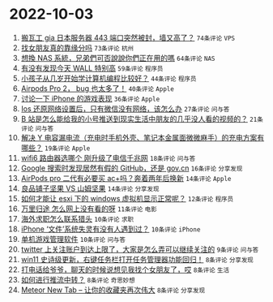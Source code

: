 # 2022-10-03

1. [搬瓦工 gia 日本服务器 443 端口突然被封，墙又高了？](https://www.v2ex.com/t/884476) `74条评论` `VPS`
1. [找女朋友真的靠缘分吗](https://www.v2ex.com/t/884447) `73条评论` `杭州`
1. [想換 NAS 系統，兄弟們可否說說你們正在用的嗎](https://www.v2ex.com/t/884464) `64条评论` `NAS`
1. [有没有发现今天 WALL 特别高](https://www.v2ex.com/t/884527) `59条评论` `程序员`
1. [小孩子从几岁开始学计算机编程比较好？](https://www.v2ex.com/t/884505) `44条评论` `程序员`
1. [Airpods Pro 2， bug 也太多了！](https://www.v2ex.com/t/884461) `40条评论` `Apple`
1. [讨论一下 iPhone 的游戏表现](https://www.v2ex.com/t/884465) `36条评论` `Apple`
1. [Ios 还原网络设置后，只有微信没有网络，该怎么办](https://www.v2ex.com/t/884517) `27条评论` `问与答`
1. [B 站是怎么能给我的小号推送到现实生活中朋友的几乎没人看的视频的？](https://www.v2ex.com/t/884442) `21条评论` `问与答`
1. [解决 Y 电容漏电流（充电时手机外壳、笔记本金属面微微麻手）的充电方案有哪些？](https://www.v2ex.com/t/884451) `19条评论` `Apple`
1. [wifi6 路由器选哪个 刚升级了电信千兆网](https://www.v2ex.com/t/884508) `18条评论` `问与答`
1. [Google 搜索时发现居然有假的 GitHub，还是 gov.cn](https://www.v2ex.com/t/884510) `16条评论` `分享发现`
1. [AirPods pro 二代有必要买 ac+吗？奔着两年后换新](https://www.v2ex.com/t/884489) `14条评论` `Apple`
1. [良品铺子坚果 VS 山姆坚果](https://www.v2ex.com/t/884485) `14条评论` `分享发现`
1. [如何才能让 esxi 下的 windows 虚拟机显示正常呢？](https://www.v2ex.com/t/884498) `12条评论` `程序员`
1. [万里归途 怎么网上没有看的呀](https://www.v2ex.com/t/884537) `11条评论` `电影`
1. [海外求职怎么联系猎头](https://www.v2ex.com/t/884523) `10条评论` `求职`
1. [iPhone ‘文件’系统失灵有没有人遇到过？](https://www.v2ex.com/t/884507) `10条评论` `iPhone`
1. [单机游戏管理软件](https://www.v2ex.com/t/884439) `10条评论` `问与答`
1. [twitter 上关注账户到达上限了，大家是怎么弄可以继续关注的](https://www.v2ex.com/t/884536) `9条评论` `问与答`
1. [win11 史诗级更新，右键任务栏打开任务管理器功能回归！](https://www.v2ex.com/t/884547) `8条评论` `分享发现`
1. [打电话给爷爷，聊天的时候说想见我找个女朋友了，哎](https://www.v2ex.com/t/884525) `8条评论` `生活`
1. [如何进行推流中转？](https://www.v2ex.com/t/884521) `8条评论` `奇思妙想`
1. [Meteor New Tab – 让你的收藏夹再次伟大](https://www.v2ex.com/t/884452) `8条评论` `分享发现`
